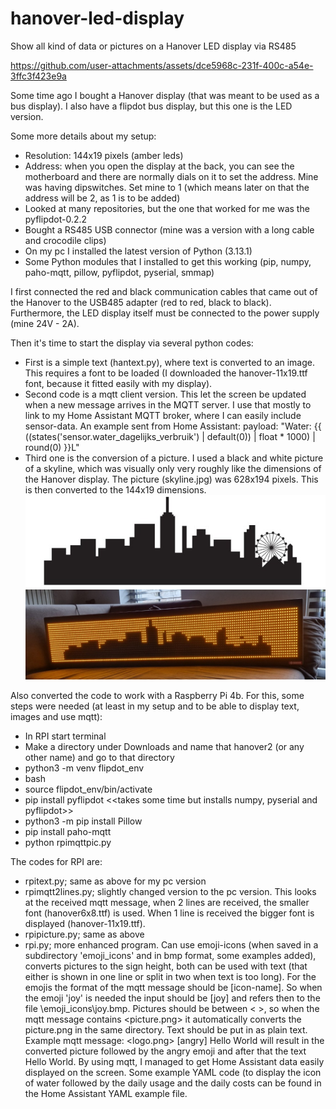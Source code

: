 # hanover-led-display
Show all kind of data or pictures on a Hanover LED display via RS485

https://github.com/user-attachments/assets/dce5968c-231f-400c-a54e-3ffc3f423e9a

Some time ago I bought a Hanover display (that was meant to be used as a bus display). I also have a flipdot bus display, but this one is the LED version.

Some more details about my setup:
- Resolution: 144x19 pixels (amber leds)
- Address: when you open the display at the back, you can see the motherboard and there are normally dials on it to set the address. Mine was having dipswitches. Set mine to 1 (which means later on that the address will be 2, as 1 is to be added)
- Looked at many repositories, but the one that worked for me was the pyflipdot-0.2.2
- Bought a RS485 USB connector (mine was a version with a long cable and crocodile clips)
- On my pc I installed the latest version of Python (3.13.1)
- Some Python modules that I installed to get this working (pip, numpy, paho-mqtt, pillow, pyflipdot, pyserial, smmap)

I first connected the red and black communication cables that came out of the Hanover to the USB485 adapter (red to red, black to black). Furthermore, the LED display itself must be connected to the power supply (mine 24V - 2A).

Then it's time to start the display via several python codes:
- First is a simple text (hantext.py), where text is converted to an image. This requires a font to be loaded (I downloaded the hanover-11x19.ttf font, because it fitted easily with my display).
- Second code is a mqtt client version. This let the screen be updated when a new message arrives in the MQTT server. I use that mostly to link to my Home Assistant MQTT broker, where I can easily include sensor-data. An example sent from Home Assistant: payload: "Water: {{ ((states('sensor.water_dagelijks_verbruik') | default(0)) | float * 1000) | round(0) }}L"
- Third one is the conversion of a picture. I used a black and white picture of a skyline, which was visually only very roughly like the dimensions of the Hanover display. The picture (skyline.jpg) was 628x194 pixels. This is then converted to the 144x19 dimensions. 
![Source picture](skyline.jpg)
![After](skylineafter.jpg)

Also converted the code to work with a Raspberry Pi 4b. For this, some steps were needed (at least in my setup and to be able to display text, images and use mqtt):
- In RPI start terminal
- Make a directory under Downloads and name that hanover2 (or any other name) and go to that directory
- python3 -m venv flipdot_env
- bash
- source flipdot_env/bin/activate
- pip install pyflipdot <<takes some time but installs numpy, pyserial and pyflipdot>>
- python3 -m pip install Pillow
- pip install paho-mqtt
- python rpimqttpic.py

The codes for RPI are:
- rpitext.py; same as above for my pc version
- rpimqtt2lines.py; slightly changed version to the pc version. This looks at the received mqtt message, when 2 lines are received, the smaller font (hanover6x8.ttf) is used. When 1 line is received the bigger font is displayed (hanover-11x19.ttf).
- rpipicture.py; same as above
- rpi.py; more enhanced program. Can use emoji-icons (when saved in a subdirectory 'emoji_icons' and in bmp format, some examples added), converts pictures to the sign height, both can be used with text (that either is shown in one line or split in two when text is too long). For the emojis the format of the mqtt message should be [icon-name]. So when the emoji 'joy' is needed the input should be [joy] and refers then to the file \emoji_icons\joy.bmp. Pictures should be between < >, so when the mqtt message contains <picture.png> it automatically converts the picture.png in the same directory. Text should be put in as plain text. Example mqtt message: <logo.png> [angry] Hello World will result in the converted picture followed by the angry emoji and after that the text Hello World.
By using mqtt, I managed to get Home Assistant data easily displayed on the screen. Some example YAML code (to display the icon of water followed by the daily usage and the daily costs can be found in the Home Assistant YAML example file.
